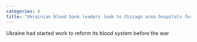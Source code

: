 ```yaml
---
categories: b
title: "Ukrainian blood bank leaders look to Chicago area hospitals for help"
---
```

Ukraine had started work to reform its blood system before the war
